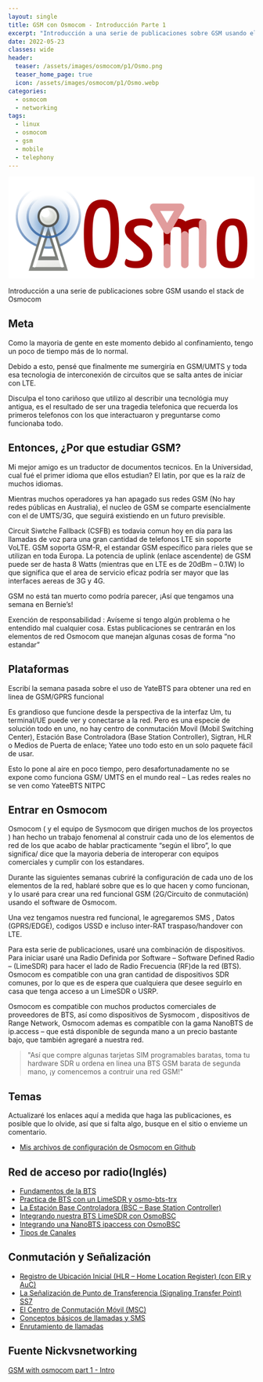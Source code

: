 ```yaml
---
layout: single
title: GSM con Osmocom - Introducción Parte 1
excerpt: "Introducción a una serie de publicaciones sobre GSM usando el stack de Osmocom"
date: 2022-05-23
classes: wide
header:
  teaser: /assets/images/osmocom/p1/Osmo.png
  teaser_home_page: true
  icon: /assets/images/osmocom/p1/Osmo.webp
categories:
  - osmocom
  - networking
tags:
  - linux
  - osmocom
  - gsm
  - mobile
  - telephony
---
```

![](/assets/images/osmocom/p1/Osmo.png)

Introducción a una serie de publicaciones sobre GSM usando el stack de Osmocom

## Meta

Como la mayoria de gente en este momento debido al confinamiento, tengo un poco de tiempo más de lo normal.

Debido a esto, pensé que finalmente me sumergiría en GSM/UMTS y toda esa tecnologia de interconexión de circuitos que se salta antes de iniciar con LTE.

Disculpa el tono cariñoso que utilizo al describir una tecnológia muy antigua, es el resultado de ser una tragedia telefonica que recuerda los primeros telefonos con los que interactuaron y preguntarse como funcionaba todo.

## Entonces, ¿Por que estudiar GSM?

Mi mejor amigo es un traductor de documentos tecnicos. En la Universidad, cual fué el primer idioma que ellos estudian? El latin, por que es la raíz de muchos idiomas.

Mientras muchos operadores ya han apagado sus redes GSM (No hay redes públicas en Australia),  el nucleo de GSM se comparte esencialmente con el de UMTS/3G, que seguirá existiendo en un futuro previsible.

Circuit Siwtche Fallback (CSFB) es todavia comun hoy en día para las llamadas de voz para una gran cantidad de telefonos LTE sin soporte VoLTE. GSM soporta GSM-R, el estandar GSM específico para rieles que se utilizan en toda Europa. La potencia de uplink (enlace ascendente) de GSM puede ser de hasta 8 Watts (mientras que en LTE es de 20dBm – 0.1W) lo que significa que el area de servicio eficaz podría ser mayor que las interfaces aereas de 3G y 4G.

GSM no está tan muerto como podría parecer, ¡Así que tengamos una semana en Bernie’s!

Exención de responsabilidad : Avíseme si tengo algún problema o he entendido mal cualquier cosa. Estas publicaciones se centrarán en los elementos de red Osmocom que manejan algunas cosas de forma “no estandar”

## Plataformas

Escribí la semana pasada sobre el uso de YateBTS para obtener una red en linea de GSM/GPRS funcional 

Es grandioso que funcione desde la perspectiva de la interfaz Um, tu terminal/UE puede ver y conectarse a la red. Pero es una especie de solución todo en uno, no hay centro de conmutación Movil (Mobil Switching Center), Estación Base Controladora (Base Station Controller), Sigtran, HLR o Medios de Puerta de enlace; Yatee uno todo esto en un solo paquete fácil de usar.

Esto lo pone al aire en poco tiempo, pero desafortunadamente no se expone como funciona GSM/ UMTS en el mundo real – Las redes reales no se ven como YateeBTS NITPC

## Entrar en Osmocom

Osmocom ( y el equipo de Sysmocom que dirigen muchos de los proyectos ) han hecho un trabajo fenomenal al construir  cada uno de los elementos de red de los que acabo de hablar practicamente  “según el libro”, lo que significa/ dice que la mayoria deberia de interoperar con equipos comerciales y cumplir con los estandares. 

Durante las  siguientes semanas cubriré la configuración de cada uno de los elementos de la red, hablaré sobre que es lo que hacen y como funcionan, y lo usaré para crear una red funcional GSM (2G/Circuito de conmutación) usando el software de Osmocom.

Una vez tengamos nuestra red funcional, le agregaremos SMS , Datos (GPRS/EDGE), codigos USSD e incluso inter-RAT traspaso/handover con LTE.

Para esta serie de publicaciones, usaré una combinación de dispositivos. Para iniciar usaré una Radio Definida por Software – Software Defined Radio – (LimeSDR) para hacer el lado de  Radio Frecuencia  (RF)de la red (BTS). 
Osmocom es compatible con una gran cantidad de dispositivos SDR comunes, por lo que es de espera que cualquiera que desee seguirlo en casa que tenga acceso a un LimeSDR o USRP.

Osmocom es compatible con muchos productos comerciales  de proveedores de BTS, así como dispositivos de Sysmocom , dispositivos de Range Network, Osmocom ademas es compatible con la gama NanoBTS de ip.access – que está disponible  de segunda mano a un precio bastante bajo, que también agregaré a nuestra red.

>"Así que compre algunas tarjetas SIM programables baratas, toma tu hardware SDR u ordena en linea una BTS GSM barata  de segunda mano, ¡y comencemos a contruir una red GSM!"

## Temas

Actualizaré los enlaces aquí a medida que haga las publicaciones, es posible que lo olvide, así que si falta algo, busque en el sitio o envieme un comentario.

+ [Mis archivos de configuración de Osmocom en Github](https://github.com/nickvsnetworking/osmocom-config/)

## Red de acceso por radio(Inglés)

+ [Fundamentos de la BTS](https://nickvsnetworking.com/gsm-with-osmocom-part-2-bts-basics/)
+ [Practica de BTS con un LimeSDR y osmo-bts-trx ](https://nickvsnetworking.com/gsm-with-osmocom-part-3-bts-in-practice-with-limesdr-osmo-bts-trx/)
+ [La Estación Base Controladora (BSC – Base Station Controller) ](https://nickvsnetworking.com/gsm-with-osmocom-part-4-the-base-station-controller-bsc/)
+ [Integrando nuestra BTS LimeSDR con OsmoBSC ](https://nickvsnetworking.com/gsm-with-osmocom-part-6-integrating-our-limesdr-bts-with-osmobsc/)
+ [Integrando una NanoBTS ipaccess con OsmoBSC ](https://nickvsnetworking.com/gsm-with-osmocom-nanobts/)
+ [Tipos de Canales ](https://nickvsnetworking.com/gsm-with-osmocom-channel-types/)

## Conmutación y Señalización
+ [Registro de Ubicación Inicial (HLR – Home Location Register) (con EIR y AuC)](https://nickvsnetworking.com/gsm-with-osmocom-part-7-the-hlr-home-location-register-and-friends/)
+ [La Señalización de Punto de Transferencia (Signaling Transfer Point)  SS7](https://nickvsnetworking.com/gsm-with-osmocom-part-8-ss7-sigtran/)
+ [El Centro de Conmutación Móvil (MSC) ](https://nickvsnetworking.com/gsm-with-osmocom-part-7-the-mobile-switching-center/)
+ [Conceptos básicos de llamadas y SMS](https://nickvsnetworking.com/gsm-with-osmocom-part-9-calls-sms-at-last/)
+ [Enrutamiento de llamadas](https://nickvsnetworking.com/gsm-with-osmocom-call-routing-in-gsm/)

## Fuente Nickvsnetworking
[GSM with osmocom part 1 - Intro ](https://nickvsnetworking.com/gsm-with-osmocom-part-1-intro/) 

